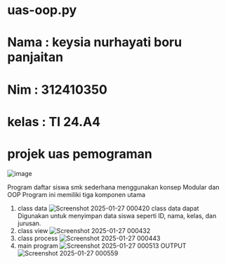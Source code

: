 # uas-oop.py
# Nama : keysia nurhayati boru panjaitan
# Nim : 312410350
# kelas : TI 24.A4
# projek uas pemograman 
![image](https://github.com/user-attachments/assets/e3c61fa6-954c-4da4-a686-b008ed3bb1f5)

Program daftar siswa smk sederhana menggunakan konsep Modular dan OOP Program ini memiliki tiga komponen utama
1. class data
![Screenshot 2025-01-27 000420](https://github.com/user-attachments/assets/56b3772b-2c97-4d58-816e-af07b9f83f8d)
class data dapat Digunakan untuk menyimpan data siswa seperti ID, nama, kelas, dan jurusan.
2. class view
![Screenshot 2025-01-27 000432](https://github.com/user-attachments/assets/5f889a41-94bf-48dd-bad9-8f91c0756749)
3. class process
![Screenshot 2025-01-27 000443](https://github.com/user-attachments/assets/46ee447f-a86f-4099-831c-7f44fa534a54)
4. main program
![Screenshot 2025-01-27 000513](https://github.com/user-attachments/assets/849bf8eb-3709-445e-baba-de7ec316b0d9)
OUTPUT
![Screenshot 2025-01-27 000559](https://github.com/user-attachments/assets/d7358f86-d49e-47b3-b733-147618796cae)



   
